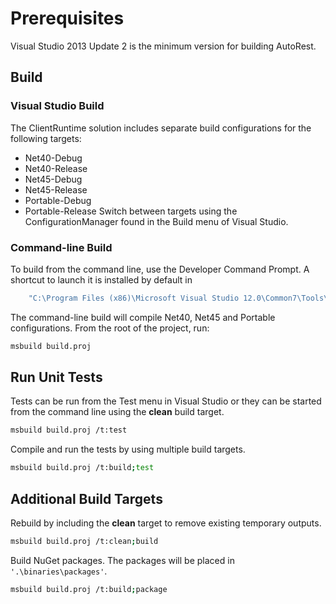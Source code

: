 # Prerequisites
 Visual Studio 2013 Update 2 is the minimum version for building AutoRest.

## Build
### Visual Studio Build
The ClientRuntime solution includes separate build configurations for the following targets:
* Net40-Debug
* Net40-Release
* Net45-Debug
* Net45-Release
* Portable-Debug
* Portable-Release
Switch between targets using the ConfigurationManager found in the Build menu of Visual Studio.
  
### Command-line Build
To build from the command line, use the Developer Command Prompt. A shortcut to launch it is installed by default in
```bash
    "C:\Program Files (x86)\Microsoft Visual Studio 12.0\Common7\Tools\Shortcuts\Developer Command Prompt for VS2013.lnk"
```
The command-line build will compile Net40, Net45 and Portable configurations. From the root of the project, run:
```bash
msbuild build.proj
```

## Run Unit Tests
Tests can be run from the Test menu in Visual Studio or they can be started from the command line using the **clean** build target.

```bash
msbuild build.proj /t:test
```
Compile and run the tests by using multiple build targets.
```bash
msbuild build.proj /t:build;test
```

## Additional Build Targets
Rebuild by including the **clean** target to remove existing temporary outputs.
```bash
msbuild build.proj /t:clean;build
```
Build NuGet packages. The packages will be placed in `'.\binaries\packages'`.
```bash
msbuild build.proj /t:build;package
```
